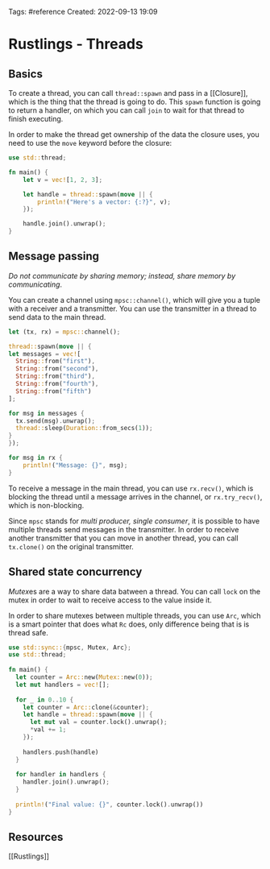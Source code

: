 Tags: #reference 
Created: 2022-09-13 19:09

# Rustlings - Threads
## Basics
To create a thread, you can call `thread::spawn` and pass in a [[Closure]], which is the thing that the thread is going to do. This `spawn` function is going to return a handler, on which you can call `join` to wait for that thread to finish executing.

In order to make the thread get ownership of the data the closure uses, you need to use the `move` keyword before the closure:

```rust
use std::thread;

fn main() {
    let v = vec![1, 2, 3];

    let handle = thread::spawn(move || {
        println!("Here's a vector: {:?}", v);
    });

    handle.join().unwrap();
}
```

## Message passing
*Do not communicate by sharing memory; instead, share memory by communicating*.

You can create a channel using `mpsc::channel()`, which will give you a tuple with a receiver and a transmitter. You can use the transmitter in a thread to send data to the main thread.

```rust
let (tx, rx) = mpsc::channel();

thread::spawn(move || {
let messages = vec![
  String::from("first"),
  String::from("second"),
  String::from("third"),
  String::from("fourth"),
  String::from("fifth")
];

for msg in messages {
  tx.send(msg).unwrap();
  thread::sleep(Duration::from_secs(1));
}
});

for msg in rx {
	println!("Message: {}", msg);
}
```

To receive a message in the main thread, you can use `rx.recv()`, which is blocking the thread until a message arrives in the channel, or `rx.try_recv()`, which is non-blocking.

Since `mpsc` stands for *multi producer, single consumer*, it is possible to have multiple threads send messages in the transmitter. In order to receive another transmitter that you can move in another thread, you can call `tx.clone()` on the original transmitter.

## Shared state concurrency
*Mutex*es are a way to share data batween a thread. You can call `lock` on the mutex in order to wait to receive access to the value inside it.

In order to share mutexes between multiple threads, you can use `Arc`, which is a smart pointer that does what `Rc` does, only difference being that is is thread safe.

```rust
use std::sync::{mpsc, Mutex, Arc};
use std::thread;
  
fn main() {
  let counter = Arc::new(Mutex::new(0));
  let mut handlers = vec![];
  
  for _ in 0..10 {
    let counter = Arc::clone(&counter);
    let handle = thread::spawn(move || {
      let mut val = counter.lock().unwrap();
      *val += 1;
    });
  
    handlers.push(handle)
  }
  
  for handler in handlers {
    handler.join().unwrap();
  }
  
  println!("Final value: {}", counter.lock().unwrap())
}
```

## Resources
[[Rustlings]]